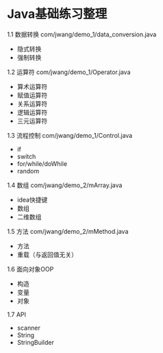 # Java基础练习整理

1.1 数据转换 com/jwang/demo_1/data_conversion.java

* 隐式转换 
* 强制转换
    
1.2 运算符 com/jwang/demo_1/Operator.java

* 算术运算符
* 赋值运算符
* 关系运算符
* 逻辑运算符
* 三元运算符
    
1.3 流程控制 com/jwang/demo_1/Control.java

* if
* switch
* for/while/doWhile
* random
    
1.4 数组 com/jwang/demo_2/mArray.java

* idea快捷键 
* 数组
* 二维数组

1.5 方法 com/jwang/demo_2/mMethod.java

* 方法
* 重载（与返回值无关）

1.6 面向对象OOP

* 构造
* 变量
* 对象

1.7 API

* scanner
* String
* StringBuilder





    
